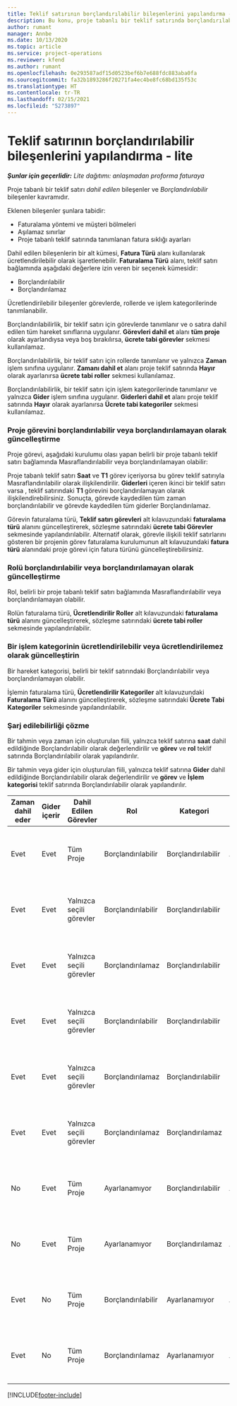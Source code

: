 ```yaml
---
title: Teklif satırının borçlandırılabilir bileşenlerini yapılandırma - lite
description: Bu konu, proje tabanlı bir teklif satırında borçlandırılabilir ve borçlandırılamayan bileşenler ayarlanması hakkında bilgiler sağlar.
author: rumant
manager: Annbe
ms.date: 10/13/2020
ms.topic: article
ms.service: project-operations
ms.reviewer: kfend
ms.author: rumant
ms.openlocfilehash: 0e293587adf15d0523bef6b7e688fdc883aba0fa
ms.sourcegitcommit: fa32b1893286f20271fa4ec4be8fc68bd135f53c
ms.translationtype: HT
ms.contentlocale: tr-TR
ms.lasthandoff: 02/15/2021
ms.locfileid: "5273897"
---
```

# <a name="configure-the-chargeable-components-of-a-quote-line---lite"></a>Teklif satırının borçlandırılabilir bileşenlerini yapılandırma - lite

_**Şunlar için geçerlidir:** Lite dağıtımı: anlaşmadan proforma faturaya_

Proje tabanlı bir teklif satırı *dahil edilen* bileşenler ve *Borçlandırılabilir* bileşenler kavramıdır.

Eklenen bileşenler şunlara tabidir:

  - Faturalama yöntemi ve müşteri bölmeleri
  - Aşılamaz sınırlar 
  - Proje tabanlı teklif satırında tanımlanan fatura sıklığı ayarları

Dahil edilen bileşenlerin bir alt kümesi, **Fatura Türü** alanı kullanılarak ücretlendirilebilir olarak işaretlenebilir. **Faturalama Türü** alanı, teklif satırı bağlamında aşağıdaki değerlere izin veren bir seçenek kümesidir:

  - Borçlandırılabilir
  - Borçlandırılamaz

Ücretlendirilebilir bileşenler görevlerde, rollerde ve işlem kategorilerinde tanımlanabilir.

Borçlandırılabilirlik, bir teklif satırı için görevlerde tanımlanır ve o satıra dahil edilen tüm hareket sınıflarına uygulanır. **Görevleri dahil et** alanı **tüm proje** olarak ayarlandıysa veya boş bırakılırsa, **ücrete tabi görevler** sekmesi kullanılamaz.

Borçlandırılabilirlik, bir teklif satırı için rollerde tanımlanır ve yalnızca **Zaman** işlem sınıfına uygulanır. **Zamanı dahil et** alanı proje teklif satırında **Hayır** olarak ayarlanırsa **ücrete tabi roller** sekmesi kullanılamaz.

Borçlandırılabilirlik, bir teklif satırı için işlem kategorilerinde tanımlanır ve yalnızca **Gider** işlem sınıfına uygulanır. **Giderleri dahil et** alanı proje teklif satırında **Hayır** olarak ayarlanırsa **Ücrete tabi kategoriler** sekmesi kullanılamaz.

### <a name="update-a-project-task-to-be-chargeable-or-non-chargeable"></a>Proje görevini borçlandırılabilir veya borçlandırılamayan olarak güncelleştirme

Proje görevi, aşağıdaki kurulumu olası yapan belirli bir proje tabanlı teklif satırı bağlamında Masraflandırılabilir veya borçlandırılamayan olabilir:

Proje tabanlı teklif satırı **Saat** ve **T1** görev içeriyorsa bu görev teklif satırıyla Masraflandırılabilir olarak ilişkilendirilir. **Giderleri** içeren ikinci bir teklif satırı varsa , teklif satırındaki **T1** görevini borçlandırılamayan olarak ilişkilendirebilirsiniz. Sonuçta, görevde kaydedilen tüm zaman borçlandırılabilir ve görevde kaydedilen tüm giderler Borçlandırılamaz.

Görevin faturalama türü, **Teklif satırı görevleri** alt kılavuzundaki **faturalama türü** alanını güncelleştirerek, sözleşme satırındaki **ücrete tabi Görevler** sekmesinde yapılandırılabilir. Alternatif olarak, görevle ilişkili teklif satırlarını gösteren bir projenin görev faturalama kurulumunun alt kılavuzundaki **fatura türü** alanındaki proje görevi için fatura türünü güncelleştirebilirsiniz.

### <a name="update-a-role-to-be-chargeable-or-non-chargeable"></a>Rolü borçlandırılabilir veya borçlandırılamayan olarak güncelleştirme

Rol, belirli bir proje tabanlı teklif satırı bağlamında Masraflandırılabilir veya borçlandırılamayan olabilir.

Rolün faturalama türü, **Ücretlendirilir Roller** alt kılavuzundaki **faturalama türü** alanını güncelleştirerek, sözleşme satırındaki **ücrete tabi roller** sekmesinde yapılandırılabilir.

### <a name="update-a-transaction-category-to-be-chargeable-or-non-chargeable"></a>Bir işlem kategorinin ücretlendirilebilir veya ücretlendirilemez olarak güncelleştirin

Bir hareket kategorisi, belirli bir teklif satırındaki Borçlandırılabilir veya borçlandırılamayan olabilir.

İşlemin faturalama türü, **Ücretlendirilir Kategoriler** alt kılavuzundaki **Faturalama Türü** alanını güncelleştirerek, sözleşme satırındaki **Ücrete Tabi Kategoriler** sekmesinde yapılandırılabilir.

### <a name="resolve-chargeability"></a>Şarj edilebilirliği çözme
Bir tahmin veya zaman için oluşturulan fiili, yalnızca teklif satırına **saat** dahil edildiğinde Borçlandırılabilir olarak değerlendirilir ve **görev** ve **rol** teklif satırında Borçlandırılabilir olarak yapılandırılır.

Bir tahmin veya gider için oluşturulan fiili, yalnızca teklif satırına **Gider** dahil edildiğinde Borçlandırılabilir olarak değerlendirilir ve **görev** ve **İşlem kategorisi** teklif satırında Borçlandırılabilir olarak yapılandırılır.

| Zaman dahil eder | Gider içerir | Dahil Edilen Görevler | Rol | Kategori | Görev | Faturalama |
| --- | --- | --- | --- | --- | --- | --- |
| Evet | Evet | Tüm Proje | Borçlandırılabilir | Borçlandırılabilir | Ayarlanamıyor | Bir Zaman fiili faturalama: Ücretli </br>Geçerli gider faturalama türü: Borçlandırılabilir |
| Evet | Evet | Yalnızca seçili görevler | Borçlandırılabilir | Borçlandırılabilir | Borçlandırılabilir | Bir Zaman fiili faturalama: Ücretli</br>Geçerli gider faturalama türü: Borçlandırılabilir |
| Evet | Evet | Yalnızca seçili görevler | Borçlandırılamaz | Borçlandırılabilir | Borçlandırılabilir | Bir Zaman fiili faturalama: Ücretlendirilemez</br>Geçerli gider faturalama türü: Borçlandırılabilir |
| Evet | Evet | Yalnızca seçili görevler | Borçlandırılabilir | Borçlandırılabilir | Borçlandırılamaz | Bir Zaman fiili faturalama: Ücretlendirilemez</br> Geçerli gider faturalama türü: Borçlandırılamaz |
| Evet | Evet | Yalnızca seçili görevler | Borçlandırılamaz | Borçlandırılabilir | Borçlandırılamaz | Bir Zaman fiili faturalama: Ücretlendirilemez</br> Geçerli gider faturalama türü: Borçlandırılamaz |
| Evet | Evet | Yalnızca seçili görevler | Borçlandırılamaz | Borçlandırılamaz | Borçlandırılabilir | Bir Zaman fiili faturalama: Ücretlendirilemez</br> Geçerli gider faturalama türü: Borçlandırılamaz |
| No | Evet | Tüm Proje | Ayarlanamıyor | Borçlandırılabilir | Ayarlanamıyor | Bir Zaman fiili faturalama: Kullanılamaz </br>Geçerli gider faturalama türü: Borçlandırılabilir |
| No | Evet | Tüm Proje | Ayarlanamıyor | Borçlandırılamaz | Ayarlanamıyor | Bir Zaman fiili faturalama: Kullanılamaz </br>Geçerli gider faturalama türü: Borçlandırılamaz |
| Evet | No | Tüm Proje | Borçlandırılabilir | Ayarlanamıyor | Ayarlanamıyor | Bir Zaman fiili faturalama: Ücretli</br>Geçerli gider faturalama türü: Kullanılamaz |
| Evet | No | Tüm Proje | Borçlandırılamaz | Ayarlanamıyor | Ayarlanamıyor | Bir Zaman fiili faturalama: Ücretlendirilemez </br>Geçerli gider faturalama türü: Kullanılamaz |


[!INCLUDE[footer-include](../../includes/footer-banner.md)]